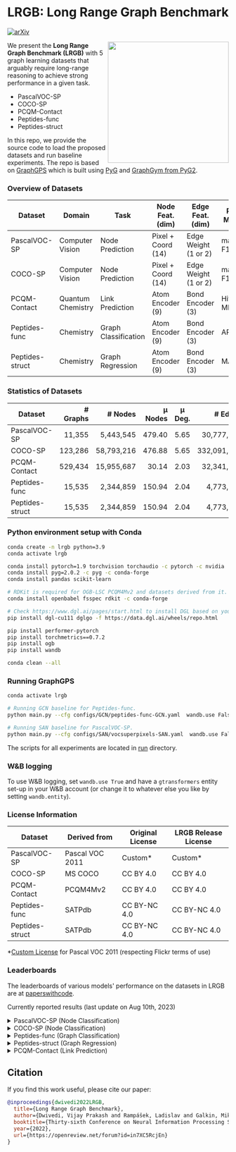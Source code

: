 # LRGB: Long Range Graph Benchmark

[![arXiv](https://img.shields.io/badge/arXiv-2206.08164-b31b1b.svg)](https://arxiv.org/abs/2206.08164)

<img src="https://i.imgur.com/2LKoGbu.png" align="right" width="275"/>

We present the **Long Range Graph Benchmark (LRGB)** with 5 graph learning datasets that arguably require
long-range reasoning to achieve strong performance in a given task.

- PascalVOC-SP
- COCO-SP
- PCQM-Contact
- Peptides-func
- Peptides-struct

In this repo, we provide the source code to load the proposed datasets and run baseline experiments.
The repo is based on [GraphGPS](https://github.com/rampasek/GraphGPS) which is built using [PyG](https://www.pyg.org/)
and [GraphGym from PyG2](https://pytorch-geometric.readthedocs.io/en/2.0.0/notes/graphgym.html).

### Overview of Datasets

| Dataset         | Domain            | Task                 | Node Feat. (dim)   | Edge Feat. (dim)     | Perf. Metric | 
|-----------------|-------------------|----------------------|--------------------|----------------------|--------------|
| PascalVOC-SP    | Computer Vision   | Node Prediction      | Pixel + Coord (14) | Edge Weight (1 or 2) | macro F1     |
| COCO-SP         | Computer Vision   | Node Prediction      | Pixel + Coord (14) | Edge Weight (1 or 2) | macro F1     |
| PCQM-Contact    | Quantum Chemistry | Link Prediction      | Atom Encoder (9)   | Bond Encoder (3)     | Hits@K, MRR  
| Peptides-func   | Chemistry         | Graph Classification | Atom Encoder (9)   | Bond Encoder (3)     | AP           
| Peptides-struct | Chemistry         | Graph Regression     | Atom Encoder (9)   | Bond Encoder (3)     | MAE          |

### Statistics of Datasets

| Dataset         | # Graphs |    # Nodes | μ Nodes | μ Deg. |     # Edges |  μ Edges | μ Short. Path |  μ Diameter 
|-----------------|---------:|-----------:|--------:|:------:|------------:|---------:|--------------:|------------:|
| PascalVOC-SP    |   11,355 |  5,443,545 |  479.40 |  5.65  |  30,777,444 | 2,710.48 |    10.74±0.51 |  27.62±2.13 |
| COCO-SP         |  123,286 | 58,793,216 |  476.88 |  5.65  | 332,091,902 | 2,693.67 |    10.66±0.55 |  27.39±2.14 |
| PCQM-Contact    |  529,434 | 15,955,687 |   30.14 |  2.03  |  32,341,644 |    61.09 |     4.63±0.63 |   9.86±1.79 |
| Peptides-func   |   15,535 |  2,344,859 |  150.94 |  2.04  |   4,773,974 |   307.30 |    20.89±9.79 | 56.99±28.72 |
| Peptides-struct |   15,535 |  2,344,859 |  150.94 |  2.04  |   4,773,974 |   307.30 |    20.89±9.79 | 56.99±28.72 |

### Python environment setup with Conda

```bash
conda create -n lrgb python=3.9
conda activate lrgb

conda install pytorch=1.9 torchvision torchaudio -c pytorch -c nvidia
conda install pyg=2.0.2 -c pyg -c conda-forge
conda install pandas scikit-learn

# RDKit is required for OGB-LSC PCQM4Mv2 and datasets derived from it.  
conda install openbabel fsspec rdkit -c conda-forge

# Check https://www.dgl.ai/pages/start.html to install DGL based on your CUDA requirements
pip install dgl-cu111 dglgo -f https://data.dgl.ai/wheels/repo.html

pip install performer-pytorch
pip install torchmetrics==0.7.2
pip install ogb
pip install wandb

conda clean --all
```

### Running GraphGPS

```bash
conda activate lrgb

# Running GCN baseline for Peptides-func.
python main.py --cfg configs/GCN/peptides-func-GCN.yaml  wandb.use False

# Running SAN baseline for PascalVOC-SP.
python main.py --cfg configs/SAN/vocsuperpixels-SAN.yaml  wandb.use False

```

The scripts for all experiments are located in [run](./run) directory.

### W&B logging

To use W&B logging, set `wandb.use True` and have a `gtransformers` entity set-up in your W&B account (or change it to
whatever else you like by setting `wandb.entity`).

<!-- ### Datasets Links

Following is a list of direct URL links of the proposed datasets that are used in the respective files in the [graphgps/loader/dataset](graphgps/loader/dataset) directory. Note that the links below are just for information and there is no need to manually download these source files. The files are automatically downloaded in the corresponding files in the [graphgps/loader/dataset](graphgps/loader/dataset) directory.

1. PascalVOC-SP: [link](https://www.dropbox.com/s/8x722ai272wqwl4/voc_superpixels_edge_wt_region_boundary.zip?dl=0)  
2. COCO-SP: [link](https://www.dropbox.com/s/r6ihg1f4pmyjjy0/coco_superpixels_edge_wt_region_boundary.zip?dl=0)  
3. PCQM-Contact: [link](https://datasets-public-research.s3.us-east-2.amazonaws.com/PCQM4M/pcqm4m-contact.tsv.gz)  
4. Peptides-func: [link](https://www.dropbox.com/s/ol2v01usvaxbsr8/peptide_multi_class_dataset.csv.gz?dl=0)  
5. Peptides-struct: [link](https://www.dropbox.com/s/464u3303eu2u4zp/peptide_structure_dataset.csv.gz?dl=0)   -->

### License Information

| Dataset         | Derived from    | Original License | LRGB Release License |
|-----------------|-----------------|------------------|----------------------|
| PascalVOC-SP    | Pascal VOC 2011 | Custom*          | Custom*              |
| COCO-SP         | MS COCO         | CC BY 4.0        | CC BY 4.0            |
| PCQM-Contact    | PCQM4Mv2        | CC BY 4.0        | CC BY 4.0            |
| Peptides-func   | SATPdb          | CC BY-NC 4.0     | CC BY-NC 4.0         |
| Peptides-struct | SATPdb          | CC BY-NC 4.0     | CC BY-NC 4.0         |

*[Custom License](http://host.robots.ox.ac.uk/pascal/VOC/voc2011/index.html) for Pascal VOC 2011 (respecting Flickr
terms of use)

### Leaderboards

The leaderboards of various models' performance on the datasets in LRGB are
at [paperswithcode](https://paperswithcode.com/dataset/pascalvoc-sp).

Currently reported results (last update on Aug 10th, 2023)

<details>
  <summary> PascalVOC-SP (Node Classification) </summary>

| Model                       | Test F1 (higher is better) | Reference                                                                                         | #params |
  |-----------------------------|----------------------------|---------------------------------------------------------------------------------------------------|---------|
| Exphormer                   | 0.3975±0.0037              | [Shirzad, Velingker, Venkatachalam, et al, ICML 2023](https://openreview.net/forum?id=3Ge74dgjjU) | 509k    |
| GraphGPS                    | 0.3748±0.0109              | [Rampášek et al, NeurIPS 2022](https://openreview.net/forum?id=lMMaNf6oxKM)                       | 510k    |
| Cache-GNN+LapPE             | 0.3462±0.0085              | [Ma et al, KDD 2023](https://dl.acm.org/doi/10.1145/3580305.3599260)                              | 500k    | 
| DRew-GatedGCN+LapPE         | 0.3314±0.0024              | [Gutteridge et al, ICML 2023](https://openreview.net/forum?id=WEgjbJ6IDN)                         | 502k    |
| SAN+LapPE                   | 0.3230±0.0039              | [Dwivedi et al, NeurIPS 2022](https://arxiv.org/abs/2206.08164)                                   | 531k    |
| SAN+RWSE                    | 0.3216±0.0027              | [Dwivedi et al, NeurIPS 2022](https://arxiv.org/abs/2206.08164)                                   | 468k    |
| GatedGCN+LapPE+virtual node | 0.3103±0.0068              | [Cai et al, ICML 2023](https://openreview.net/forum?id=1EuHYKFPgA)                                | 502k    |
| GatedGCN                    | 0.2873±0.0219              | [Dwivedi et al, NeurIPS 2022](https://arxiv.org/abs/2206.08164)                                   | 502k    |
| GatedGCN+LapPE              | 0.2860±0.0085              | [Dwivedi et al, NeurIPS 2022](https://arxiv.org/abs/2206.08164)                                   | 502k    |
| Transformer+LapPE           | 0.2694±0.0098              | [Dwivedi et al, NeurIPS 2022](https://arxiv.org/abs/2206.08164)                                   | 501k    |
| GCNII                       | 0.1698±0.0080              | [Dwivedi et al, NeurIPS 2022](https://arxiv.org/abs/2206.08164)                                   | 492k    |
| GCN                         | 0.1268±0.0060              | [Dwivedi et al, NeurIPS 2022](https://arxiv.org/abs/2206.08164)                                   | 496k    |
| GINE                        | 0.1265±0.0076              | [Dwivedi et al, NeurIPS 2022](https://arxiv.org/abs/2206.08164)                                   | 505k    |

</details>

<details>
  <summary> COCO-SP (Node Classification) </summary>

| Model             | Test F1 (higher is better) | Reference                                                                                         | #params |
  |-------------------|----------------------------|---------------------------------------------------------------------------------------------------|---------|
| Exphormer         | 0.3455±0.0009              | [Shirzad, Velingker, Venkatachalam, et al, ICML 2023](https://openreview.net/forum?id=3Ge74dgjjU) | 499k    |
| GraphGPS          | 0.3412±0.0044              | [Rampášek et al, NeurIPS 2022](https://openreview.net/forum?id=lMMaNf6oxKM)                       | 516k    |
| Cache-GNN+LapPE   | 0.2793±0.0033              | [Ma et al, KDD 2023](https://dl.acm.org/doi/10.1145/3580305.3599260)                              | 500k    | 
| GatedGCN          | 0.2641±0.0045              | [Dwivedi et al, NeurIPS 2022](https://arxiv.org/abs/2206.08164)                                   | 509k    |
| Transformer+LapPE | 0.2618±0.0031              | [Dwivedi et al, NeurIPS 2022](https://arxiv.org/abs/2206.08164)                                   | 508k    |
| SAN+LapPE         | 0.2592±0.0158              | [Dwivedi et al, NeurIPS 2022](https://arxiv.org/abs/2206.08164)                                   | 536k    |
| GatedGCN+LapPE    | 0.2574±0.0034              | [Dwivedi et al, NeurIPS 2022](https://arxiv.org/abs/2206.08164)                                   | 509k    |
| SAN+RWSE          | 0.2434±0.0156              | [Dwivedi et al, NeurIPS 2022](https://arxiv.org/abs/2206.08164)                                   | 474k    |
| GCNII             | 0.1404±0.0011              | [Dwivedi et al, NeurIPS 2022](https://arxiv.org/abs/2206.08164)                                   | 505k    |
| GINE              | 0.1339±0.0044              | [Dwivedi et al, NeurIPS 2022](https://arxiv.org/abs/2206.08164)                                   | 515k    |
| GCN               | 0.0841±0.0010              | [Dwivedi et al, NeurIPS 2022](https://arxiv.org/abs/2206.08164)                                   | 509k    |

</details>

<details>
  <summary> Peptides-func (Graph Classification) </summary>

| Model                      | Test AP (higher is better) | Reference                                                                                         | #params |
  |----------------------------|----------------------------|---------------------------------------------------------------------------------------------------|---------|
| DRew-GCN+LapPE             | 0.7150±0.0044              | [Gutteridge et al, ICML 2023](https://openreview.net/forum?id=WEgjbJ6IDN)                         | 502k    |
| GRIT                       | 0.6988±0.0082              | [Ma, Lin, et al, ICML 2023](https://openreview.net/forum?id=HjMdlNgybR)                           | 443k    |
| GraphMLP-Mixer             | 0.6970±0.0080              | [He et al, ICML 2023](https://openreview.net/forum?id=l7yTbEWuOQ)                                 | 397k    |
| Graph ViT                  | 0.6942±0.0075              | [He et al, ICML 2023](https://openreview.net/forum?id=l7yTbEWuOQ)                                 | 692k    |
| MGT+WavePE                 | 0.6817±0.0064              | [Ngo, Hy, et al, 2023](https://arxiv.org/abs/2302.08647)                                          | 499k    |
| PathNN                     | 0.6816±0.0026              | [Michel, Nikolentzos et al, ICML 2023](https://openreview.net/forum?id=5Purw053IP)                | 510k    |
| GatedGCN+RWSE+virtual node | 0.6685±0.0062              | [Cai et al, ICML 2023](https://openreview.net/forum?id=1EuHYKFPgA)                                | 506k    |
| Cache-GNN+LapPE            | 0.6671±0.0056              | [Ma et al, KDD 2023](https://dl.acm.org/doi/10.1145/3580305.3599260)                              | 500k    | 
| Graph Diffuser             | 0.6651±0.0010              | [Glickman & Yahav, 2023](https://arxiv.org/abs/2303.00613)                                        | 509k    |
| CIN++                      | 0.6569±0.0117              | [Giusti et al, 2023](https://arxiv.org/abs/2306.03561)                                            | ~500k   |
| GraphGPS                   | 0.6535±0.0041              | [Rampášek et al, NeurIPS 2022](https://openreview.net/forum?id=lMMaNf6oxKM)                       | 504k    |
| Exphormer                  | 0.6527±0.0043              | [Shirzad, Velingker, Venkatachalam, et al, ICML 2023](https://openreview.net/forum?id=3Ge74dgjjU) | 446k    |
| SAN+RWSE                   | 0.6439±0.0075              | [Dwivedi et al, NeurIPS 2022](https://arxiv.org/abs/2206.08164)                                   | 500k    |
| SAN+LapPE                  | 0.6384±0.0121              | [Dwivedi et al, NeurIPS 2022](https://arxiv.org/abs/2206.08164)                                   | 493k    |
| Transformer+LapPE          | 0.6326±0.0126              | [Dwivedi et al, NeurIPS 2022](https://arxiv.org/abs/2206.08164)                                   | 488k    |
| GatedGCN+RWSE              | 0.6069±0.0035              | [Dwivedi et al, NeurIPS 2022](https://arxiv.org/abs/2206.08164)                                   | 506k    |
| GCN                        | 0.5930±0.0023              | [Dwivedi et al, NeurIPS 2022](https://arxiv.org/abs/2206.08164)                                   | 508k    |
| GatedGCN                   | 0.5864±0.0077              | [Dwivedi et al, NeurIPS 2022](https://arxiv.org/abs/2206.08164)                                   | 509k    |
| GCNII                      | 0.5543±0.0078              | [Dwivedi et al, NeurIPS 2022](https://arxiv.org/abs/2206.08164)                                   | 505k    |
| GINE                       | 0.5498±0.0079              | [Dwivedi et al, NeurIPS 2022](https://arxiv.org/abs/2206.08164)                                   | 476k    |

</details>

<details>
  <summary> Peptides-struct (Graph Regression) </summary>

| Model             | Test MAE (lower is better) | Reference                                                                                         | #params |
  |-------------------|----------------------------|---------------------------------------------------------------------------------------------------|---------|
| Cache-GNN+LapPE   | 0.2358±0.0013              | [Ma et al, KDD 2023](https://dl.acm.org/doi/10.1145/3580305.3599260)                              | 500k    | 
| Graph ViT         | 0.2449±0.0016              | [He et al, ICML 2023](https://openreview.net/forum?id=l7yTbEWuOQ)                                 | 561k    |
| MGT+WavePE        | 0.2453±0.0025              | [Ngo, Hy, et al, 2023](https://arxiv.org/abs/2302.08647)                                          | 499k    |
| GRIT              | 0.2460±0.0012              | [Ma, Lin, et al, ICML 2023](https://openreview.net/forum?id=HjMdlNgybR)                           | 439k    |
| Graph Diffuser    | 0.2461±0.0010              | [Glickman & Yahav, 2023](https://arxiv.org/abs/2303.00613)                                        | 509k    |
| Exphormer         | 0.2481±0.0007              | [Shirzad, Velingker, Venkatachalam, et al, ICML 2023](https://openreview.net/forum?id=3Ge74dgjjU) | 426k    |
| GCN+virtual node  | 0.2488±0.0021              | [Cai et al, ICML 2023](https://openreview.net/forum?id=1EuHYKFPgA)                                | 508k    |
| Graph MLP-Mixer   | 0.2494±0.0007              | [He et al, ICML 2023](https://openreview.net/forum?id=l7yTbEWuOQ)                                 | 397k    |
| GraphGPS          | 0.2500±0.0005              | [Rampášek et al, NeurIPS 2022](https://openreview.net/forum?id=lMMaNf6oxKM)                       | 504k    |
| CIN++             | 0.2523±0.0013              | [Giusti et al, 2023](https://arxiv.org/abs/2306.03561)                                            | ~500k   |
| Transformer+LapPE | 0.2529±0.0016              | [Dwivedi et al, NeurIPS 2022](https://arxiv.org/abs/2206.08164)                                   | 488k    |
| DRew-GCN+LapPE    | 0.2536±0.0015              | [Gutteridge et al, ICML 2023](https://openreview.net/forum?id=WEgjbJ6IDN)                         | 495k    |
| SAN+RWSE          | 0.2545±0.0012              | [Dwivedi et al, NeurIPS 2022](https://arxiv.org/abs/2206.08164)                                   | 500k    |
| PathNN            | 0.2545±0.0032              | [Michel, Nikolentzos et al, ICML 2023](https://openreview.net/forum?id=5Purw053IP)                | 469k    |
| NPQ+GATv2         | 0.2589±0.0031              | [Jain et al, KLR Workshop at ICML, 2023](https://arxiv.org/abs/2307.09660)                        | NA      |
| SAN+LapPE         | 0.2683±0.0043              | [Dwivedi et al, NeurIPS 2022](https://arxiv.org/abs/2206.08164)                                   | 493k    |
| GatedGCN+RWSE     | 0.3357±0.0006              | [Dwivedi et al, NeurIPS 2022](https://arxiv.org/abs/2206.08164)                                   | 506k    |
| GatedGCN          | 0.3420±0.0013              | [Dwivedi et al, NeurIPS 2022](https://arxiv.org/abs/2206.08164)                                   | 509k    |
| GCNII             | 0.3471±0.0010              | [Dwivedi et al, NeurIPS 2022](https://arxiv.org/abs/2206.08164)                                   | 505k    |
| GCN               | 0.3496±0.0013              | [Dwivedi et al, NeurIPS 2022](https://arxiv.org/abs/2206.08164)                                   | 508k    |
| GINE              | 0.3547±0.0045              | [Dwivedi et al, NeurIPS 2022](https://arxiv.org/abs/2206.08164)                                   | 476k    |

</details>

<details>
  <summary> PCQM-Contact (Link Prediction) </summary>

| Model             | Test MRR (higher is better) | Test Hits@1   | Test Hits@3   | Test Hits@10  | Reference                                                                                         | #params |
|-------------------|-----------------------------|---------------|---------------|---------------|---------------------------------------------------------------------------------------------------|---------|
| Exphormer         | 0.3637±0.0020               |               |               |               | [Shirzad, Velingker, Venkatachalam, et al, ICML 2023](https://openreview.net/forum?id=3Ge74dgjjU) | 396k    |
| Cache-GNN+RWSE    | 0.3488±0.0008               | 0.1463±0.0011 | 0.4102±0.0008 | 0.8693±0.0008 | [Ma et al, KDD 2023](https://dl.acm.org/doi/10.1145/3580305.3599260)                              | 500k    | 
| DRew-GCN          | 0.3444±0.0017               |               |               |               | [Gutteridge et al, ICML 2023](https://openreview.net/forum?id=WEgjbJ6IDN)                         | 515k    |
| Graph Diffuser    | 0.3388±0.0011               | 0.1369±0.0012 | 0.4053±0.0011 | 0.8592±0.0007 | [Glickman & Yahav, 2023](https://arxiv.org/abs/2303.00613)                                        | 521k    |
| SAN+LapPE         | 0.3350±0.0003               | 0.1355±0.0017 | 0.4004±0.0021 | 0.8478±0.0044 | [Dwivedi et al, NeurIPS 2022](https://arxiv.org/abs/2206.08164)                                   | 499k    |
| SAN+RWSE          | 0.3341±0.0006               | 0.1312±0.0016 | 0.4030±0.0008 | 0.8550±0.0024 | [Dwivedi et al, NeurIPS 2022](https://arxiv.org/abs/2206.08164)                                   | 509k    |
| GraphGPS          | 0.3337±0.0006               |               |               |               | [Rampášek et al, NeurIPS 2022](https://openreview.net/forum?id=lMMaNf6oxKM)                       | 513k    |
| GatedGCN+RWSE     | 0.3242±0.0008               | 0.1288±0.0013 | 0.3808±0.0006 | 0.8517±0.0005 | [Dwivedi et al, NeurIPS 2022](https://arxiv.org/abs/2206.08164)                                   | 524k    |
| GCN               | 0.3234±0.0006               | 0.1321±0.0007 | 0.3791±0.0004 | 0.8256±0.0006 | [Dwivedi et al, NeurIPS 2022](https://arxiv.org/abs/2206.08164)                                   | 504k    |
| GatedGCN          | 0.3218±0.0011               | 0.1279±0.0018 | 0.3783±0.0004 | 0.8433±0.0011 | [Dwivedi et al, NeurIPS 2022](https://arxiv.org/abs/2206.08164)                                   | 527k    |
| GINE              | 0.3180±0.0027               | 0.1337±0.0013 | 0.3642±0.0043 | 0.8147±0.0062 | [Dwivedi et al, NeurIPS 2022](https://arxiv.org/abs/2206.08164)                                   | 517k    |
| Transformer+LapPE | 0.3174±0.0020               | 0.1221±0.0011 | 0.3679±0.0033 | 0.8517±0.0039 | [Dwivedi et al, NeurIPS 2022](https://arxiv.org/abs/2206.08164)                                   | 502k    |
| GCNII             | 0.3161±0.0004               | 0.1325±0.0009 | 0.3607±0.0003 | 0.8116±0.0009 | [Dwivedi et al, NeurIPS 2022](https://arxiv.org/abs/2206.08164)                                   | 501k    |

</details>

## Citation

If you find this work useful, please cite our paper:

```bibtex
@inproceedings{dwivedi2022LRGB,
  title={Long Range Graph Benchmark}, 
  author={Dwivedi, Vijay Prakash and Rampášek, Ladislav and Galkin, Mikhail and Parviz, Ali and Wolf, Guy and Luu, Anh Tuan and Beaini, Dominique},
  booktitle={Thirty-sixth Conference on Neural Information Processing Systems Datasets and Benchmarks Track},
  year={2022},
  url={https://openreview.net/forum?id=in7XC5RcjEn}
}
```
